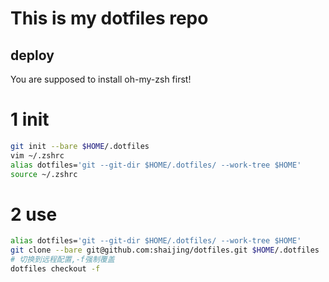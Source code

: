 # This is my dotfiles repo

## deploy
You are supposed to install oh-my-zsh first!
# 1 init

```bash
git init --bare $HOME/.dotfiles
vim ~/.zshrc
alias dotfiles='git --git-dir $HOME/.dotfiles/ --work-tree $HOME'
source ~/.zshrc
```

# 2 use
```bash
alias dotfiles='git --git-dir $HOME/.dotfiles/ --work-tree $HOME'
git clone --bare git@github.com:shaijing/dotfiles.git $HOME/.dotfiles
# 切换到远程配置,-f强制覆盖
dotfiles checkout -f 
```
